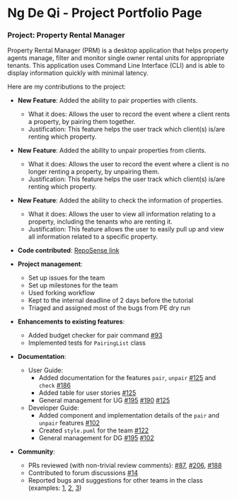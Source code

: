 # Ng De Qi - Project Portfolio Page

### Project: Property Rental Manager

Property Rental Manager (PRM) is a desktop application that helps property agents manage, filter and monitor single
owner rental units for appropriate tenants. This application uses Command Line Interface (CLI) and is able to display
information quickly with minimal latency.

Here are my contributions to the project:

* **New Feature**: Added the ability to pair properties with clients.
    * What it does: Allows the user to record the event where a client rents a property, by pairing them together.
    * Justification: This feature helps the user track which client(s) is/are renting which property.

* **New Feature**: Added the ability to unpair properties from clients.
  * What it does: Allows the user to record the event where a client is no longer renting a property, by unpairing them.
  * Justification: This feature helps the user track which client(s) is/are renting which property.

* **New Feature**: Added the ability to check the information of properties.
  * What it does: Allows the user to view all information relating to a property, including the tenants who are renting it.
  * Justification: This feature allows the user to easily pull up and view all information related to a specific property.



* **Code contributed**: [RepoSense link](https://nus-cs2113-ay2223s1.github.io/tp-dashboard/?search=ngdeqi&sort=groupTitle&sortWithin=title&timeframe=commit&mergegroup=&groupSelect=groupByRepos&breakdown=true&checkedFileTypes=docs~functional-code~test-code~other&since=2022-09-16&tabOpen=true&tabType=authorship&tabAuthor=ngdeqi&tabRepo=AY2223S1-CS2113-F11-1%2Ftp%5Bmaster%5D&authorshipIsMergeGroup=false&authorshipFileTypes=docs~functional-code~test-code&authorshipIsBinaryFileTypeChecked=false&authorshipIsIgnoredFilesChecked=false)

* **Project management**:
    * Set up issues for the team
    * Set up milestones for the team
    * Used forking workflow
    * Kept to the internal deadline of 2 days before the tutorial
    * Triaged and assigned most of the bugs from PE dry run

* **Enhancements to existing features**:
    * Added budget checker for pair command [\#93](https://github.com/AY2223S1-CS2113-F11-1/tp/pull/93)
    * Implemented tests for `PairingList` class

 * **Documentation**:
    * User Guide:
        * Added documentation for the features `pair`, `unpair` [\#125](https://github.com/AY2223S1-CS2113-F11-1/tp/pull/125) and `check` [\#186](https://github.com/AY2223S1-CS2113-F11-1/tp/pull/186) 
        * Added table for user stories [\#125](https://github.com/AY2223S1-CS2113-F11-1/tp/pull/125)
        * General management for UG [\#195](https://github.com/AY2223S1-CS2113-F11-1/tp/pull/195) [\#190](https://github.com/AY2223S1-CS2113-F11-1/tp/pull/190) [\#125](https://github.com/AY2223S1-CS2113-F11-1/tp/pull/125)
    * Developer Guide:
        * Added component and implementation details of the `pair` and `unpair` features [\#102](https://github.com/AY2223S1-CS2113-F11-1/tp/pull/102)
        * Created `style.puml` for the team [\#122](https://github.com/AY2223S1-CS2113-F11-1/tp/pull/122)
        * General management for DG [\#195](https://github.com/AY2223S1-CS2113-F11-1/tp/pull/195) [\#102](https://github.com/AY2223S1-CS2113-F11-1/tp/pull/102/files)

* **Community**:
    * PRs reviewed (with non-trivial review comments): [\#87](https://github.com/AY2223S1-CS2113-F11-1/tp/pull/87), [\#206](https://github.com/AY2223S1-CS2113-F11-1/tp/pull/206), [\#188](https://github.com/AY2223S1-CS2113-F11-1/tp/pull/188)
    * Contributed to forum discussions [\#14](https://github.com/nus-cs2113-AY2223S1/forum/issues/14)
    * Reported bugs and suggestions for other teams in the class (examples: [1](https://github.com/ngdeqi/ped/issues/17), [2](https://github.com/ngdeqi/ped/issues/10), [3](https://github.com/ngdeqi/ped/issues/7))
